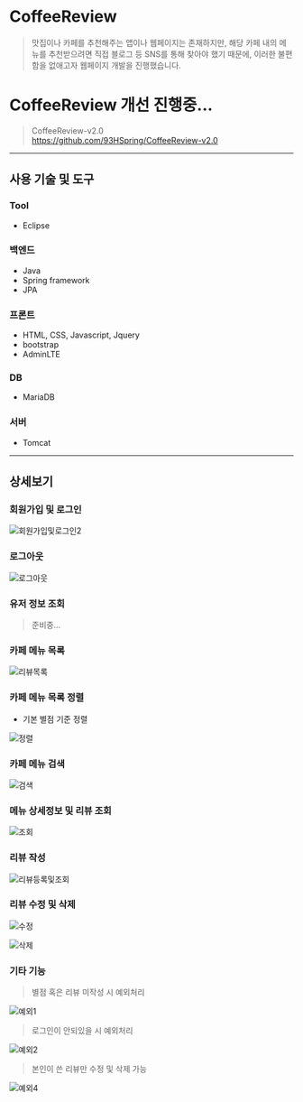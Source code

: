 # CoffeeReview
> 맛집이나 카페를 추천해주는 앱이나 웹페이지는 존재하지만, 해당 카페 내의 메뉴를 추천받으려면 직접 블로그 등 SNS를 통해 찾아야 했기 때문에, 이러한 불편함을 없애고자 웹페이지 개발을 진행했습니다.

# CoffeeReview 개선 진행중...
> CoffeeReview-v2.0 <br>
> https://github.com/93HSpring/CoffeeReview-v2.0

******************************

## 사용 기술 및 도구
### Tool
- Eclipse

### 백엔드
- Java
- Spring framework
- JPA

### 프론트
- HTML, CSS, Javascript, Jquery
- bootstrap
- AdminLTE

### DB
- MariaDB

### 서버
- Tomcat

******************************

## 상세보기

### 회원가입 및 로그인

![회원가입및로그인2](https://user-images.githubusercontent.com/52192543/97366108-19d90900-18ea-11eb-8391-5296f94c96b4.gif)


### 로그아웃

![로그아웃](https://user-images.githubusercontent.com/52192543/97363358-ce246080-18e5-11eb-8aae-e007da3ea5ef.gif)


### 유저 정보 조회

> 준비중...


### 카페 메뉴 목록

![리뷰목록](https://user-images.githubusercontent.com/52192543/97363408-e0060380-18e5-11eb-9479-903382a7e5d0.gif)


### 카페 메뉴 목록 정렬
- 기본 별점 기준 정렬

![정렬](https://user-images.githubusercontent.com/52192543/97364337-3d4e8480-18e7-11eb-8149-5b65e33250a7.gif)


### 카페 메뉴 검색

![검색](https://user-images.githubusercontent.com/52192543/97363283-b056fb80-18e5-11eb-9a35-84ae9909005b.gif)


### 메뉴 상세정보 및 리뷰 조회

![조회](https://user-images.githubusercontent.com/52192543/97363495-05930d00-18e6-11eb-9c7d-f4b757b28988.gif)


### 리뷰 작성

![리뷰등록및조회](https://user-images.githubusercontent.com/52192543/97363536-15125600-18e6-11eb-9262-ccc3d852ce4c.gif)


### 리뷰 수정 및 삭제

![수정](https://user-images.githubusercontent.com/52192543/97363586-265b6280-18e6-11eb-9975-498a03156f79.gif)

![삭제](https://user-images.githubusercontent.com/52192543/97363589-28252600-18e6-11eb-80d1-009e70555b5d.gif)


### 기타 기능

> 별점 혹은 리뷰 미작성 시 예외처리

![예외1](https://user-images.githubusercontent.com/52192543/97363673-4a1ea880-18e6-11eb-899b-a8892be59b07.gif)

> 로그인이 안되있을 시 예외처리

![예외2](https://user-images.githubusercontent.com/52192543/97363751-628ec300-18e6-11eb-97d7-8790d7edf7ef.gif)

> 본인이 쓴 리뷰만 수정 및 삭제 가능

![예외4](https://user-images.githubusercontent.com/52192543/97364978-3d02b900-18e8-11eb-82df-ffb087c72cd6.gif)



